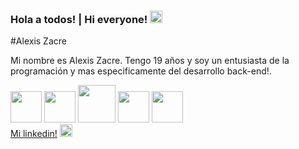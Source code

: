 ### Hola a todos! | Hi everyone! <img src="https://user-images.githubusercontent.com/84038648/131946864-caf8431f-454f-4d85-bbff-1c6ce11f52c1.gif" width="20px">

#Alexis Zacre

Mi nombre es Alexis Zacre. Tengo 19 años y soy un entusiasta de la programación y mas especificamente del desarrollo back-end!.

<div style:"display-flex">
<img src="https://user-images.githubusercontent.com/84038648/129976660-29a75be9-854f-4259-a81a-a09b98d02b45.png" width="50px">

<img src="https://user-images.githubusercontent.com/84038648/129976671-e330cc63-36ac-448c-b7ba-eb1b18b1d3b9.png" width="50px">

<img src="https://user-images.githubusercontent.com/84038648/129976712-013b8dbf-c66e-4331-91de-9038ab2bf730.png" width="60px">

<img src="https://user-images.githubusercontent.com/84038648/129976651-cdbb496b-fa3f-4aba-955d-b93b1776dc18.png" width="50px">

<img src="https://user-images.githubusercontent.com/84038648/129976666-51c11b55-0ff4-4ca5-9c29-a8ab3143bd4c.png" width="50px">
</div>

<div style:"display-flex">
<a href="https://www.linkedin.com/in/alexis-zacre-660a3a20b/">Mi linkedin!</a> <img src="https://user-images.githubusercontent.com/84038648/131944199-720c4432-f271-41d2-82cc-3a71b603ac82.png" width="20px">
</div>
